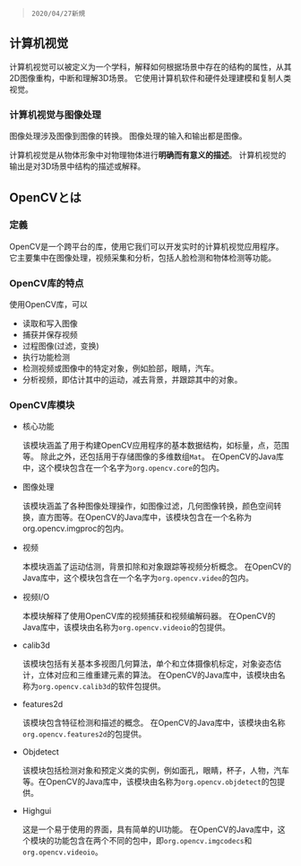 > `2020/04/27新規`

## 计算机视觉

计算机视觉可以被定义为一个学科，解释如何根据场景中存在的结构的属性，从其2D图像重构，中断和理解3D场景。 它使用计算机软件和硬件处理建模和复制人类视觉。

### **计算机视觉与图像处理**

图像处理涉及图像到图像的转换。 图像处理的输入和输出都是图像。

计算机视觉是从物体形象中对物理物体进行**明确而有意义的描述**。 计算机视觉的输出是对3D场景中结构的描述或解释。



## OpenCVとは

### 定義

OpenCV是一个跨平台的库，使用它我们可以开发实时的计算机视觉应用程序。 它主要集中在图像处理，视频采集和分析，包括人脸检测和物体检测等功能。

### OpenCV库的特点

使用OpenCV库，可以 

- 读取和写入图像
- 捕获并保存视频
- 过程图像(过滤，变换)
- 执行功能检测
- 检测视频或图像中的特定对象，例如脸部，眼睛，汽车。
- 分析视频，即估计其中的运动，减去背景，并跟踪其中的对象。

### OpenCV库模块

- 核心功能

  该模块涵盖了用于构建OpenCV应用程序的基本数据结构，如标量，点，范围等。 除此之外，还包括用于存储图像的多维数组`Mat`。 在OpenCV的Java库中，这个模块包含在一个名字为`org.opencv.core`的包内。

- 图像处理

  该模块涵盖了各种图像处理操作，如图像过滤，几何图像转换，颜色空间转换，直方图等。在OpenCV的Java库中，该模块包含在一个名称为org.opencv.imgproc的包内。

- 视频

  本模块涵盖了运动估测，背景扣除和对象跟踪等视频分析概念。 在OpenCV的Java库中，这个模块包含在一个名字为`org.opencv.video`的包内。

- 视频I/O

  本模块解释了使用OpenCV库的视频捕获和视频编解码器。 在OpenCV的Java库中，该模块由名称为`org.opencv.videoio`的包提供。

- calib3d

  该模块包括有关基本多视图几何算法，单个和立体摄像机标定，对象姿态估计，立体对应和三维重建元素的算法。 在OpenCV的Java库中，该模块由名称为`org.opencv.calib3d`的软件包提供。

- features2d

  该模块包含特征检测和描述的概念。 在OpenCV的Java库中，该模块由名称`org.opencv.features2d`的包提供。

- Objdetect

  该模块包括检测对象和预定义类的实例，例如面孔，眼睛，杯子，人物，汽车等。在OpenCV的Java库中，该模块由名称为`org.opencv.objdetect`的包提供。

- Highgui

  这是一个易于使用的界面，具有简单的UI功能。 在OpenCV的Java库中，这个模块的功能包含在两个不同的包中，即`org.opencv.imgcodecs`和`org.opencv.videoio`。